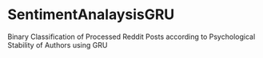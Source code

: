 # SentimentAnalaysisGRU
Binary Classification of Processed Reddit Posts according to Psychological Stability of Authors using GRU 
